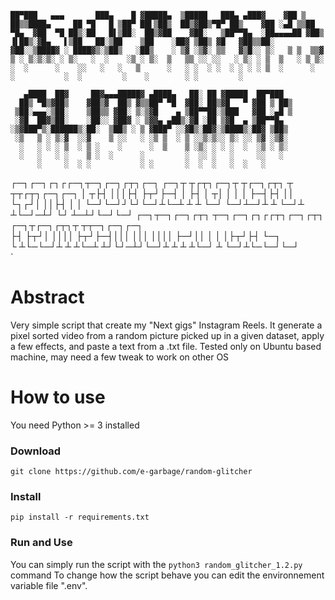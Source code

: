 `
    ██▀███   ▄▄▄       ███▄    █ ▓█████▄  ▒█████   ███▄ ▄███▓   
   ▓██ ▒ ██▒▒████▄     ██ ▀█   █ ▒██▀ ██▌▒██▒  ██▒▓██▒▀█▀ ██▒   
   ▓██ ░▄█ ▒▒██  ▀█▄  ▓██  ▀█ ██▒░██   █▌▒██░  ██▒▓██    ▓██░  
   ▒██▀▀█▄  ░██▄▄▄▄██ ▓██▒  ▐▌██▒░▓█▄   ▌▒██   ██░▒██    ▒██   
   ░██▓ ▒██▒ ▓█   ▓██▒▒██░   ▓██░░▒████▓ ░ ████▓▒░▒██▒   ░██▒   
   ░ ▒▓ ░▒▓░ ▒▒   ▓▒█░░ ▒░   ▒ ▒  ▒▒▓  ▒ ░ ▒░▒░▒░ ░ ▒░   ░  ░   
     ░▒ ░ ▒░  ▒   ▒▒ ░░ ░░   ░ ▒░ ░ ▒  ▒   ░ ▒ ▒░ ░  ░      ░   
     ░░   ░   ░   ▒      ░   ░ ░  ░ ░  ░ ░ ░ ░ ▒  ░      ░     
      ░           ░  ░         ░    ░        ░ ░         ░     `
      

       ▄████  ██▓     ██▓▄▄▄█████▓ ▄████▄   ██░ ██ ▓█████  ██▀███  
      ██▒ ▀█▒▓██▒    ▓██▒▓  ██▒ ▓▒▒██▀ ▀█  ▓██░ ██▒▓█   ▀ ▓██ ▒ ██▒
     ▒██░▄▄▄░▒██░    ▒██▒▒ ▓██░ ▒░▒▓█    ▄ ▒██▀▀██░▒███   ▓██ ░▄█ ▒
     ░▓█  ██▓▒██░    ░██░░ ▓██▓ ░ ▒▓▓▄ ▄██▒░▓█ ░██ ▒▓█  ▄ ▒██▀▀█▄  
    ░▒▓███▀▒░██████▒░██░  ▒██▒ ░ ▒ ▓███▀ ░░▓█▒░██▓░▒████▒░██▓ ▒██▒
     ░▒   ▒ ░ ▒░▓  ░░▓    ▒ ░░   ░ ░▒ ▒  ░ ▒ ░░▒░▒░░ ▒░ ░░ ▒▓ ░▒▓░
      ░   ░ ░ ░ ▒  ░ ▒ ░    ░      ░  ▒    ▒ ░▒░ ░ ░ ░  ░  ░▒ ░ ▒░
      ░   ░   ░ ░    ▒ ░  ░      ░         ░  ░░ ░   ░     ░░   ░ 
          ░     ░  ░ ░           ░ ░       ░  ░  ░   ░  ░   ░     

   ┌─┐┌─┐┌┐┌┌─┐┬─┐┌─┐┌┬┐┌─┐  ┌─┐┬  ┬┌┬┐┌─┐┬ ┬┌─┐┌┬┐  ┬  ┬┬┌┬┐┌─┐┌─┐
   │ ┬├┤ │││├┤ ├┬┘├─┤ │ ├┤   │ ┬│  │ │ │  ├─┤├┤  ││  └┐┌┘│ ││├┤ │ │
   └─┘└─┘┘└┘└─┘┴└─┴ ┴ ┴ └─┘  └─┘┴─┘┴ ┴ └─┘┴ ┴└─┘─┴┘   └┘ ┴─┴┘└─┘└─┘
   ┌─┐┬─┐┌─┐┌┬┐  ┬─┐┌─┐┌┐┌┌┬┐┌─┐┌┬┐  ┌─┐┬┌─┐┌┬┐┬ ┬┬─┐┌─┐┌─┐  
   ├┤ ├┬┘│ ││││  ├┬┘├─┤│││ │││ ││││  ├─┘││   │ │ │├┬┘├┤ └─┐  
   └  ┴└─└─┘┴ ┴  ┴└─┴ ┴┘└┘─┴┘└─┘┴ ┴  ┴  ┴└─┘ ┴ └─┘┴└─└─┘└─┘  
`
# Abstract

Very simple script that create my "Next gigs" Instagram Reels. It generate a pixel sorted video from a random picture picked up in a given dataset, apply a few effects, and paste a text from a .txt file.
Tested only on Ubuntu based machine, may need a few tweak to work on other OS

# How to use
You need Python >= 3 installed

### Download

`git clone https://github.com/e-garbage/random-glitcher `

### Install

`pip install -r requirements.txt`

### Run and Use

You can simply run the script with the `python3 random_glitcher_1.2.py` command 
To change how the script behave you can edit the environnement variable file ".env".

